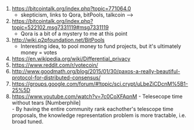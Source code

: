 

1. https://bitcointalk.org/index.php?topic=771064.0  
    - skepticism, links to Qora, bitPools, talkcoin -->
2. https://bitcointalk.org/index.php?topic=522102.msg7331119#msg7331119  
    - Qora is a bit of a mystery to me at this point  
3. http://wiki.p2pfoundation.net/BitPools  
    - Interesting idea, to pool money to fund projects, but it's ultimately money = votes  
4. https://en.wikipedia.org/wiki/Differential_privacy
5. https://www.reddit.com/r/votecoin/  
6. http://www.goodmath.org/blog/2015/01/30/paxos-a-really-beautiful-protocol-for-distributed-consensus/  
7. https://groups.google.com/forum/#!topic/sci.crypt/uLbeZiCDcnM%5B1-25%5D
8. https://www.youtube.com/watch?v=7c0CoXFApnM - Telesecope time without tears [Numberphile]  
        - By having the entire community rank eachother's telescope time proposals, the knowledge representation problem is more tractable, i.e. broad tuned.
